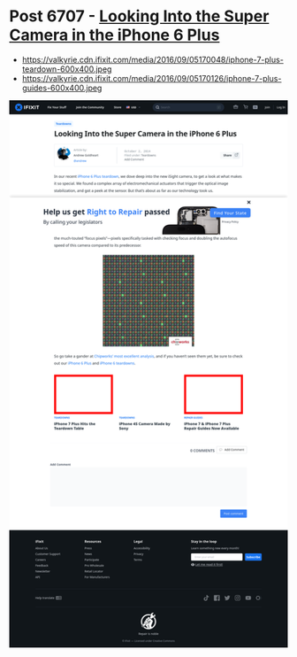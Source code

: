 # Post 6707 - [Looking Into the Super Camera in the iPhone 6 Plus](https://www.ifixit.com/News/6707/looking-into-the-iphone-6-pluss-super-camera)

- https://valkyrie.cdn.ifixit.com/media/2016/09/05170048/iphone-7-plus-teardown-600x400.jpeg
- https://valkyrie.cdn.ifixit.com/media/2016/09/05170126/iphone-7-plus-guides-600x400.jpeg

![screencap](screenshots/db8475a2-f7bb-4cb2-a665-111ee1c6eb01.png)
